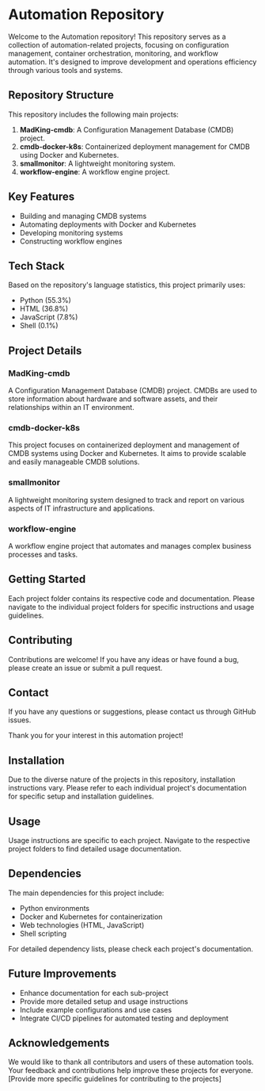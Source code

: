 # Automation Repository

Welcome to the Automation repository! This repository serves as a collection of automation-related projects, focusing on configuration management, container orchestration, monitoring, and workflow automation. It's designed to improve development and operations efficiency through various tools and systems.

## Repository Structure

This repository includes the following main projects:

1. **MadKing-cmdb**: A Configuration Management Database (CMDB) project.
2. **cmdb-docker-k8s**: Containerized deployment management for CMDB using Docker and Kubernetes.
3. **smallmonitor**: A lightweight monitoring system.
4. **workflow-engine**: A workflow engine project.

## Key Features

- Building and managing CMDB systems
- Automating deployments with Docker and Kubernetes
- Developing monitoring systems
- Constructing workflow engines

## Tech Stack

Based on the repository's language statistics, this project primarily uses:

- Python (55.3%)
- HTML (36.8%)
- JavaScript (7.8%)
- Shell (0.1%)

## Project Details

### MadKing-cmdb
A Configuration Management Database (CMDB) project. CMDBs are used to store information about hardware and software assets, and their relationships within an IT environment.

### cmdb-docker-k8s
This project focuses on containerized deployment and management of CMDB systems using Docker and Kubernetes. It aims to provide scalable and easily manageable CMDB solutions.

### smallmonitor
A lightweight monitoring system designed to track and report on various aspects of IT infrastructure and applications.

### workflow-engine
A workflow engine project that automates and manages complex business processes and tasks.

## Getting Started

Each project folder contains its respective code and documentation. Please navigate to the individual project folders for specific instructions and usage guidelines.

## Contributing

Contributions are welcome! If you have any ideas or have found a bug, please create an issue or submit a pull request.

## Contact

If you have any questions or suggestions, please contact us through GitHub issues.

Thank you for your interest in this automation project!

## Installation

Due to the diverse nature of the projects in this repository, installation instructions vary. Please refer to each individual project's documentation for specific setup and installation guidelines.

## Usage

Usage instructions are specific to each project. Navigate to the respective project folders to find detailed usage documentation.

## Dependencies

The main dependencies for this project include:

- Python environments
- Docker and Kubernetes for containerization
- Web technologies (HTML, JavaScript)
- Shell scripting

For detailed dependency lists, please check each project's documentation.

## Future Improvements

- Enhance documentation for each sub-project
- Provide more detailed setup and usage instructions
- Include example configurations and use cases
- Integrate CI/CD pipelines for automated testing and deployment

## Acknowledgements

We would like to thank all contributors and users of these automation tools. Your feedback and contributions help improve these projects for everyone.
[Provide more specific guidelines for contributing to the projects]

